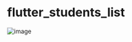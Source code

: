 # flutter_students_list

![image](https://github.com/AlexCernas2901/flutter_students_list/assets/121977061/97ec02b6-0155-4a2d-81d3-e307f2cd6e0a)
